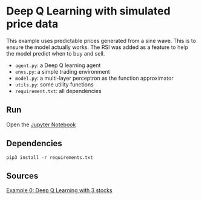 # Deep Q Learning with simulated price data

This example uses predictable prices generated from a sine wave. This is to ensure the model actually works. The RSI was added as a feature to help the model predict when to buy and sell.

- `agent.py`: a Deep Q learning agent
- `envs.py`: a simple trading environment
- `model.py`: a multi-layer perceptron as the function approximator
- `utils.py`: some utility functions
- `requirement.txt`: all dependencies

## Run

Open the [Jupyter Notebook](deep-q-learning-agent-simulated-prices.ipynb)

## Dependencies

`pip3 install -r requirements.txt`

## Sources

[Example 0: Deep Q Learning with 3 stocks](../0-deep-q-learning-3-stocks)
